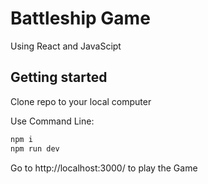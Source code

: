 # Battleship Game

Using React and JavaScipt

## Getting started

Clone repo to your local computer

Use Command Line:
```sh
npm i
npm run dev
```

Go to http://localhost:3000/ to play the Game